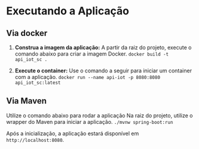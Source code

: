 # Executando a Aplicação

## Via docker
1. **Construa a imagem da aplicação:** A partir da raiz do projeto, execute o comando abaixo para criar a imagem Docker. 
 ```docker build -t api_iot_sc . ```

3. **Execute o container:** 
Use o comando a seguir para iniciar um container com a aplicação.
```docker run --name api-iot -p 8080:8080 api_iot_sc:latest ```

## Via Maven
Utilize o comando abaixo para rodar a aplicação
Na raiz do projeto, utilize o wrapper do Maven para iniciar a aplicação. 
```./mvnw spring-boot:run ```

Após a inicialização, a aplicação estará disponível em `http://localhost:8080`.


